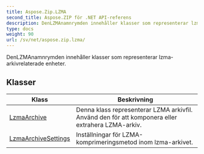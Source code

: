 ```yaml
---
title: Aspose.Zip.LZMA
second_title: Aspose.ZIP för .NET API-referens
description: DenLZMAnamnrymden innehåller klasser som representerar lzmaarkivrelaterade enheter.
type: docs
weight: 90
url: /sv/net/aspose.zip.lzma/
---
```

DenLZMAnamnrymden innehåller klasser som representerar lzma-arkivrelaterade enheter.

## Klasser

| Klass | Beskrivning |
| --- | --- |
| [LzmaArchive](./lzmaarchive/) | Denna klass representerar LZMA arkivfil. Använd den för att komponera eller extrahera LZMA-arkiv. |
| [LzmaArchiveSettings](./lzmaarchivesettings/) | Inställningar för LZMA-komprimeringsmetod inom lzma-arkivet. |


